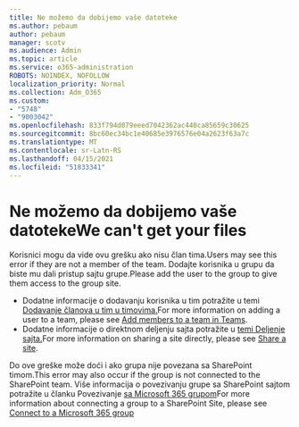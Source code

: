 ```yaml
---
title: Ne možemo da dobijemo vaše datoteke
ms.author: pebaum
author: pebaum
manager: scotv
ms.audience: Admin
ms.topic: article
ms.service: o365-administration
ROBOTS: NOINDEX, NOFOLLOW
localization_priority: Normal
ms.collection: Adm_O365
ms.custom:
- "5748"
- "9003042"
ms.openlocfilehash: 833f794d079eeed7042362ac440ca85659c30625
ms.sourcegitcommit: 8bc60ec34bc1e40685e3976576e04a2623f63a7c
ms.translationtype: MT
ms.contentlocale: sr-Latn-RS
ms.lasthandoff: 04/15/2021
ms.locfileid: "51833341"
---
```

# <a name="we-cant-get-your-files"></a><span data-ttu-id="ff69c-102">Ne možemo da dobijemo vaše datoteke</span><span class="sxs-lookup"><span data-stu-id="ff69c-102">We can't get your files</span></span>

<span data-ttu-id="ff69c-103">Korisnici mogu da vide ovu grešku ako nisu član tima.</span><span class="sxs-lookup"><span data-stu-id="ff69c-103">Users may see this error if they are not a member of the team.</span></span> <span data-ttu-id="ff69c-104">Dodajte korisnika u grupu da biste mu dali pristup sajtu grupe.</span><span class="sxs-lookup"><span data-stu-id="ff69c-104">Please add the user to the group to give them access to the group site.</span></span>

- <span data-ttu-id="ff69c-105">Dodatne informacije o dodavanju korisnika u tim potražite u temi [Dodavanje članova u tim u timovima.](https://support.office.com/article/add-people-to-a-team-aff2249d-b456-4bc3-81e7-52327b6b38e9)</span><span class="sxs-lookup"><span data-stu-id="ff69c-105">For more information on adding a user to a team, please see [Add members to a team in Teams](https://support.office.com/article/add-people-to-a-team-aff2249d-b456-4bc3-81e7-52327b6b38e9).</span></span>
- <span data-ttu-id="ff69c-106">Dodatne informacije o direktnom deljenju sajta potražite u [temi Deljenje sajta.](https://support.office.com/article/Share-a-site-958771A8-D041-4EB8-B51C-AFEA2EAE3658)</span><span class="sxs-lookup"><span data-stu-id="ff69c-106">For more information on sharing a site directly, please see [Share a site](https://support.office.com/article/Share-a-site-958771A8-D041-4EB8-B51C-AFEA2EAE3658).</span></span>

<span data-ttu-id="ff69c-107">Do ove greške može doći i ako grupa nije povezana sa SharePoint timom.</span><span class="sxs-lookup"><span data-stu-id="ff69c-107">This error may also occur if the group is not connected to the SharePoint team.</span></span> <span data-ttu-id="ff69c-108">Više informacija o povezivanju grupe sa SharePoint sajtom potražite u članku Povezivanje [sa Microsoft 365 grupom](https://docs.microsoft.com/sharepoint/dev/transform/modernize-connect-to-office365-group)</span><span class="sxs-lookup"><span data-stu-id="ff69c-108">For more information about connecting a group to a SharePoint Site, please see [Connect to a Microsoft 365 group](https://docs.microsoft.com/sharepoint/dev/transform/modernize-connect-to-office365-group)</span></span>